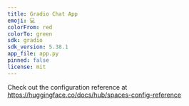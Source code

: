 ```yaml
---
title: Gradio Chat App
emoji: 💻
colorFrom: red
colorTo: green
sdk: gradio
sdk_version: 5.38.1
app_file: app.py
pinned: false
license: mit
---
```


Check out the configuration reference at https://huggingface.co/docs/hub/spaces-config-reference